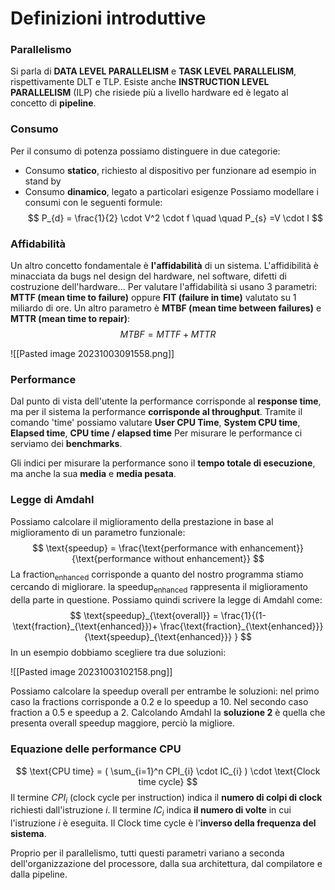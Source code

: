 # Definizioni introduttive

### Parallelismo

Si parla di **DATA LEVEL PARALLELISM** e **TASK LEVEL PARALLELISM**, rispettivamente DLT e TLP.
Esiste anche **INSTRUCTION LEVEL PARALLELISM** (ILP) che risiede più a livello hardware ed è legato al concetto di **pipeline**.

### Consumo
Per il consumo di potenza possiamo distinguere in due categorie:
- Consumo **statico**, richiesto al dispositivo per funzionare ad esempio in stand by
- Consumo **dinamico**, legato a particolari esigenze
Possiamo modellare i consumi con le seguenti formule:
$$
P_{d} = \frac{1}{2} \cdot V^2 \cdot f \quad \quad P_{s} =V \cdot I 
$$
### Affidabilità
Un altro concetto fondamentale è **l'affidabilità** di un sistema.
L'affidibilità è minacciata da bugs nel design del hardware, nel software, difetti di costruzione dell'hardware...
Per valutare l'affidabilità si usano 3 parametri: **MTTF (mean time to failure)** oppure **FIT (failure in time)** valutato su 1 miliardo di ore.
Un altro parametro è **MTBF (mean time between failures)** e **MTTR (mean time to repair)**:
$$
MTBF = MTTF + MTTR
$$

![[Pasted image 20231003091558.png]]

### Performance
Dal punto di vista dell'utente la performance corrisponde al **response time**, ma per il sistema la performance **corrisponde al throughput**.
Tramite il comando 'time' possiamo valutare **User CPU Time**, **System CPU time**, **Elapsed time**, **CPU time / elapsed time**
Per misurare le performance ci serviamo dei **benchmarks**.

Gli indici per misurare la performance sono il **tempo totale di esecuzione**, ma anche la sua **media** e **media pesata**.

### Legge di Amdahl
Possiamo calcolare il miglioramento della prestazione in base al miglioramento di un parametro funzionale:
$$
\text{speedup} = \frac{\text{performance with enhancement}}{\text{performance without enhancement}}
$$
La $\text{fraction}_{\text{enhanced}}$ corrisponde a quanto del nostro programma stiamo cercando di migliorare.
la $\text{speedup}_{\text{enhanced}}$ rappresenta il miglioramento della parte in questione.
Possiamo quindi scrivere la legge di Amdahl come:
$$
\text{speedup}_{\text{overall}} = \frac{1}{(1-\text{fraction}_{\text{enhanced}})+ \frac{\text{fraction}_{\text{enhanced}}}{\text{speedup}_{\text{enhanced}}}  }
$$
In un esempio dobbiamo scegliere tra due soluzioni:

![[Pasted image 20231003102158.png]]

Possiamo calcolare la speedup overall per entrambe le soluzioni: nel primo caso la fractions corrisponde a 0.2 e lo speedup a 10.
Nel secondo caso fraction a 0.5 e speedup a 2.
Calcolando Amdahl la **soluzione 2** è quella che presenta overall speedup maggiore, perciò la migliore.

### Equazione delle performance CPU
$$
\text{CPU time} = ( \sum_{i=1}^n CPI_{i} \cdot IC_{i} ) \cdot \text{Clock time cycle}
$$
Il termine $CPI_{i}$ (clock cycle per instruction) indica il **numero di colpi di clock** richiesti dall'istruzione $i$.
Il termine $IC_{i}$ indica **il numero di volte** in cui l'istruzione $i$ è eseguita.
Il Clock time cycle è l'**inverso della frequenza del sistema**.

Proprio per il parallelismo, tutti questi parametri variano a seconda dell'organizzazione del processore, dalla sua architettura, dal compilatore e dalla pipeline.